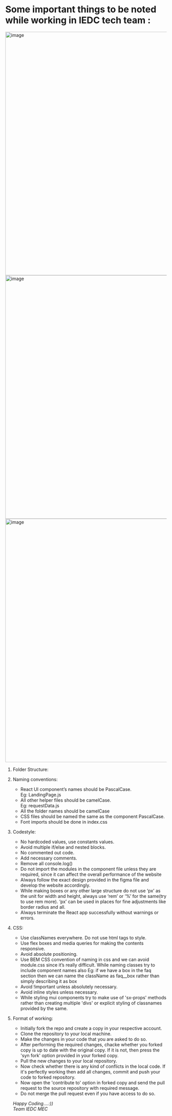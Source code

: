 # Some important things to be noted while working in IEDC  tech team :

<p float="left">
  <img width="761" alt="image" src="https://user-images.githubusercontent.com/75477017/188143031-dee759b6-9b72-4821-adf5-3059b2116eac.png">
  <img width="761" alt="image" src="https://user-images.githubusercontent.com/75477017/188143098-7d2fed7b-5282-454c-9346-621192bc7156.png">
 <img width="761" alt="image" src="https://user-images.githubusercontent.com/75477017/188143164-7dc58098-869f-46cd-bcbb-96d0ff7b840e.png">
</p>

1. Folder Structure:

2. Naming conventions:
    - React UI component’s names should be PascalCase. <br>
    Eg: LandingPage.js
    - All other helper files should be camelCase. <br>
    Eg: requestData.js
    - All the folder names should be camelCase
    - CSS files should be named the same as the component PascalCase.
    - Font imports should be done in index.css

3. Codestyle:
    - No hardcoded values, use constants values.
    - Avoid multiple if/else and nested blocks.
    - No commented out code.
    - Add necessary comments.
    - Remove all console.log()
    - Do not import the modules in the component file unless they are required, since it can affect the overall performance of the website
    - Always follow the exact design provided in the figma file and develop the website accordingly.
    - While making boxes or any other large structure do not use ‘px’ as the unit for width and height, always    use ‘rem’ or ‘%’ for the same(try to use rem more).
    ‘px’ can be used in places for fine adjustments like border radius and all.
    - Always terminate the React app successfully without warnings or errors.

4. CSS:
    - Use classNames everywhere. Do not use html tags to style.
    - Use flex boxes and media queries for making the contents responsive.
    - Avoid absolute positioning.
    - Use BEM CSS convention of naming in css and we can avoid module.css since it’s really difficult. While naming classes try to include component names also 
    Eg: if we have a box in the faq section then we can name the className as faq__box rather than simply describing it as box
    - Avoid !important unless absolutely necessary.
    - Avoid inline styles unless necessary.
    - While styling mui components try to make use of 'sx-props' methods rather than creating multiple 'divs' or explicit styling of classnames provided by the same.

5. Format of working:
    - Initially fork the repo and create a copy in your respective account.
    - Clone the repository to your local machine.
    - Make the changes in your code that you are asked to do so.
    - After performing the required changes, chacke whether you forked copy is up to date with the original copy. If it is not, then press the 'syn fork' option provided in your forked copy.
    - Pull the new changes to your local repository.
    - Now check whether there is any kind of conflicts in the local code. If it's perfectly working then add all changes, commit and push your code to forked repository.
    - Now open the 'contribute to' option in forked copy and send the pull request to the source repository with required message. 
    - Do not merge the pull request even if you have access to do so.




    <i>Happy Coding....:))</i><br>
    <i>Team IEDC MEC</i>
